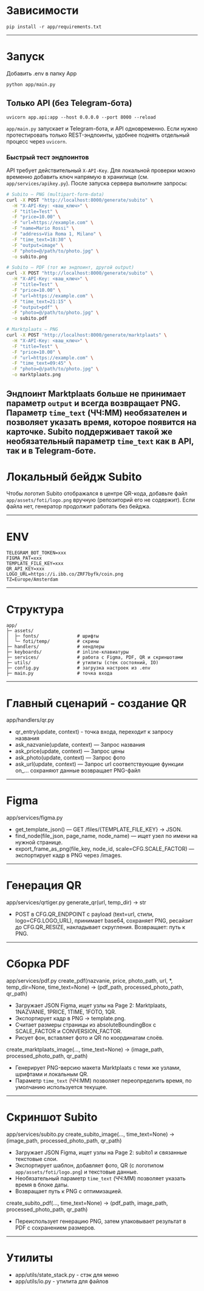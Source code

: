 # Зависимости
```text
pip install -r app/requirements.txt
```

-----------------------------------------------------------

# Запуск
Добавить .env в папку App
```text
python app/main.py
```

## Только API (без Telegram-бота)
```text
uvicorn app.api:app --host 0.0.0.0 --port 8000 --reload
```
`app/main.py` запускает и Telegram-бота, и API одновременно. Если нужно протестировать
только REST-эндпоинты, удобнее поднять отдельный процесс через `uvicorn`.

### Быстрый тест эндпоинтов
API требует действительный `X-API-Key`. Для локальной проверки можно временно
добавить ключ напрямую в хранилище (см. `app/services/apikey.py`). После запуска
сервера выполните запросы:

```bash
# Subito — PNG (multipart-form-data)
curl -X POST "http://localhost:8000/generate/subito" \
  -H "X-API-Key: <ваш_ключ>" \
  -F "title=Test" \
  -F "price=10.00" \
  -F "url=https://example.com" \
  -F "name=Mario Rossi" \
  -F "address=Via Roma 1, Milano" \
  -F "time_text=18:30" \
  -F "output=image" \
  -F "photo=@/path/to/photo.jpg" \
  -o subito.png

# Subito — PDF (тот же эндпоинт, другой output)
curl -X POST "http://localhost:8000/generate/subito" \
  -H "X-API-Key: <ваш_ключ>" \
  -F "title=Test" \
  -F "price=10.00" \
  -F "url=https://example.com" \
  -F "time_text=21:15" \
  -F "output=pdf" \
  -F "photo=@/path/to/photo.jpg" \
  -o subito.pdf

# Marktplaats — PNG
curl -X POST "http://localhost:8000/generate/marktplaats" \
  -H "X-API-Key: <ваш_ключ>" \
  -F "title=Test" \
  -F "price=10.00" \
  -F "url=https://example.com" \
  -F "time_text=09:45" \
  -F "photo=@/path/to/photo.jpg" \
  -o marktplaats.png
```

Эндпоинт Marktplaats больше не принимает параметр `output` и всегда возвращает PNG. Параметр
`time_text` (ЧЧ:ММ) необязателен и позволяет указать время, которое появится на карточке.
Subito поддерживает такой же необязательный параметр `time_text` как в API, так и в Telegram-боте.
-----------------------

# Локальный бейдж Subito
Чтобы логотип Subito отображался в центре QR-кода, добавьте файл
`app/assets/foti/logo.png` вручную (репозиторий его не содержит).
Если файла нет, генератор продолжит работать без бейджа.

-----------------------------------------------------------

# ENV
```text
TELEGRAM_BOT_TOKEN=xxx
FIGMA_PAT=xxx
TEMPLATE_FILE_KEY=xxx
QR_API_KEY=xxx
LOGO_URL=https://i.ibb.co/ZRF7byfk/coin.png
TZ=Europe/Amsterdam
```
-----------------------------------------------------------

# Структура
```text
app/
├─ assets/
│  ├─ fonts/              # шрифты
│  └─ foti/temp/          # скрины
├─ handlers/              # хендлеры
├─ keyboards/             # inline-клавиатуры
├─ services/              # работа с Figma, PDF, QR и скриншотами
├─ utils/                 # утилиты (стек состояний, IO)
├─ config.py              # загрузка настроек из .env
├─ main.py                # точка входа
```

-----------------------------------------------------------

# Главный сценарий - создание QR
app/handlers/qr.py
  - qr_entry(update, context) - точка входа, переходит к запросу названия
  - ask_nazvanie(update, context) — Запрос названия
  - ask_price(update, context) — Запрос цены
  - ask_photo(update, context) — Запрос фото
  - ask_url(update, context) — Запрос url
  соответствующие функции on_... сохраняют данные
возвращает PNG-файл

-----------------------------------------------------------

# Figma
app/services/figma.py
  - get_template_json() — GET /files/{TEMPLATE_FILE_KEY} → JSON.
  - find_node(file_json, page_name, node_name) — ищет узел по имени на нужной странице.
  - export_frame_as_png(file_key, node_id, scale=CFG.SCALE_FACTOR) — экспортирует кадр в PNG через /images.

-----------------------------------------------------------

# Генерация QR
app/services/qrtiger.py
generate_qr(url, temp_dir) -> str
  - POST в CFG.QR_ENDPOINT с payload (text=url, стили, logo=CFG.LOGO_URL), принимает base64, сохраняет PNG, ресайзит до CFG.QR_RESIZE, накладывает скругления.
    Возвращает: путь к PNG.

-----------------------------------------------------------

# Сборка PDF
app/services/pdf.py
create_pdf(nazvanie, price, photo_path, url, *, temp_dir=None, time_text=None) -> (pdf_path, processed_photo_path, qr_path)
  - Загружает JSON Figma, ищет узлы на Page 2: Marktplaats, 1NAZVANIE, 1PRICE, 1TIME, 1FOTO, 1QR.
  - Экспортирует кадр в PNG → template.png.
  - Считает размеры страницы из absoluteBoundingBox с SCALE_FACTOR и CONVERSION_FACTOR.
  - Рисует фон, вставляет фото и QR по координатам слоёв.

create_marktplaats_image(..., time_text=None) -> (image_path, processed_photo_path, qr_path)
  - Генерирует PNG-версию макета Marktplaats с теми же узлами, шрифтами и локальным QR.
  - Параметр `time_text` (ЧЧ:ММ) позволяет переопределить время, по умолчанию используется текущее.

-----------------------------------------------------------

# Скриншот Subito
app/services/subito.py
create_subito_image(..., time_text=None) -> (image_path, processed_photo_path, qr_path)
  - Загружает JSON Figma, ищет узлы на Page 2: subito1 и связанные текстовые слои.
  - Экспортирует шаблон, добавляет фото, QR (с логотипом `app/assets/foti/logo.png`) и текстовые данные.
  - Необязательный параметр `time_text` (ЧЧ:ММ) позволяет указать время в блоке даты.
  - Возвращает путь к PNG с оптимизацией.

create_subito_pdf(..., time_text=None) -> (pdf_path, image_path, processed_photo_path, qr_path)
  - Переиспользует генерацию PNG, затем упаковывает результат в PDF с сохранением размеров.

-----------------------------------------------------------

# Утилиты
  - app/utils/state_stack.py  - стэк для меню
  - app/utils/io.py           - утилита для файлов
